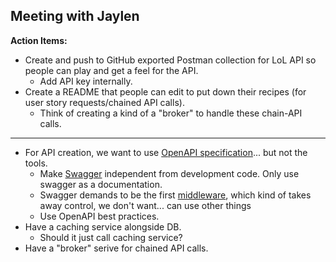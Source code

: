 ## Meeting with Jaylen
**Action Items:**
- Create and push to GitHub exported Postman collection for LoL API so people can play and get a feel for the API.
    - Add API key internally.
- Create a README that people can edit to put down their recipes (for user story requests/chained API calls).
    - Think of creating a kind of a "broker" to handle these chain-API calls.

---

- For API creation, we want to use [OpenAPI specification](https://www.openapis.org/blog/2017/07/26/the-oai-announces-the-openapi-specification-3-0-0)... but not the tools.
    - Make [Swagger](https://petstore.swagger.io/?_ga=2.180422567.1687375756.1537324837-482758198.1537324837#/) independent from development code. Only use swagger as a documentation.
    - Swagger demands to be the first [middleware](https://github.com/apigee-127/swagger-tools/blob/master/docs/Middleware.md), which kind of takes away control, we don't want... can use other things 
    - Use OpenAPI best practices.
- Have a caching service alongside DB.
    - Should it just call caching service?
- Have a "broker" serive for chained API calls.